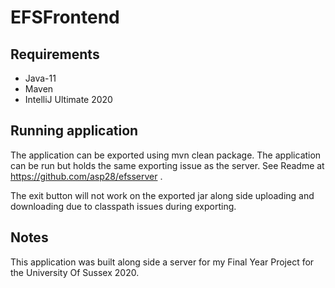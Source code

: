 # EFSFrontend

## Requirements

- Java-11
- Maven
- IntelliJ Ultimate 2020

## Running application

The application can be exported using mvn clean package. The application can be run but holds the same exporting issue as the server. See Readme at https://github.com/asp28/efsserver .

The exit button will not work on the exported jar along side uploading and downloading due to classpath issues during exporting.


## Notes

This application was built along side a server for my Final Year Project for the University Of Sussex 2020.

